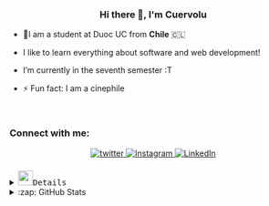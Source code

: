 [//]: # "Inicio"

### <div align="center">Hi there 👋, I'm **Cuervolu**</div>

- 🎒I am a student at Duoc UC from **Chile** 🇨🇱

- I like to learn everything about software and web development!

- I’m currently in the seventh semester :T

- ⚡ Fun fact: I am a cinephile

<br/>

[//]: # "SOCIALS"

<h3 align="left">Connect with me:</h3>
<div align="center">

<a href="https://twitter.com/cuervolu29" target="_blank">
<img src="https://img.shields.io/badge/twitter-%2300acee.svg?&style=for-the-badge&logo=twitter&logoColor=white" alt="twitter" style="margin-bottom: 5px;" />
</a>
<a href="https://instagram.com/cuervolu" target="_blank">
<img src="https://img.shields.io/badge/instagram-%23000000.svg?&style=for-the-badge&logo=instagram&logoColor=white" alt="Instagram" style="margin-bottom: 5px;" />
</a>  
<a href="https://www.linkedin.com/in/ancuervo/" target="_blank">
<img src="https://img.shields.io/badge/LinkedIn-0077B5?style=for-the-badge&logo=linkedin&logoColor=white" alt="LinkedIn" style="margin-bottom: 5px;" />
</a>

</div>  
<br/>

[//]: # "Tech stack"

<details>
  <summary><img src="https://media2.giphy.com/media/KHPLmmbv41LGp401VA/giphy.gif?cid=ecf05e474k6pxdnimf60ogthaadpvf6ra2mu27avcz04y1d4&rid=giphy.gif&ct=s" width="26"><samp>Details
     </samp> </summary>

```typescript
export const thingsImLearning = () => ({
  askMeAbout: [
    'WebDev', 'MobileDev', 'DesktopDev', 'Tech', 'Music',
    'History', 'Video Games', 'Anime', 'Movies', 'Series'
  ],
  technologies: {
    tools: [
      'Visual Studio Code', 'Intellij IDEA', 'PyCharm', 'Rider', 'GoLand', 
      'Apache NetBeans', 'SQL Developer', 'Redux', 'WSL', 'SQL Server Management Studio', 'Visual Studio', 'Formik'
    ],
    languages: [
      'Javascript', 'Typescript', 'Java', 'C#', 'Rust', 'Python', 'Go', 'Kotlin', 'Dart'
    ],
    frontEnd: {
      js: ['Angular', 'React', 'Next.js', 'SvelteKit', 'Astro', 'Vue.js'],
      css: ['Bootstrap', 'Material UI', 'TailwindCSS', 'NextUI', 'ShadCN', 'Bulma']
    },
    backEnd: {
      js: ['Node', 'Express', 'Nest'],
      csharp: ['ASP.NET'],
      java: ['SpringBoot'],
      python: ['Django', 'FastAPI'],
      misc: ['Firebase', 'Bash', 'Powershell', 'zsh']
    },
    mobile: ['Ionic', 'Flutter', 'React Native'],
    desktop: ['WinForms', 'WPF', 'Electron', 'Tkinter', 'PyQT', 'Swing', '.NET MAUI', 'JavaFX'],
    databases: ['PostgreSQL', 'MySQL', 'SQLite', 'Oracle', 'Firestore', 'Mongo', 'SQL Server'],
  },
  architecture: ['Clean Architecture', 'MVC', 'MVVM', 'Microservices'],
  integration: ['SOAP', 'API REST', 'GraphQL'],
  os: ['Kali', 'Windows', 'Ubuntu', 'Manjaro']
});
```

</details>

[//]: # "Details"

<details>
<summary>:zap: GitHub Stats</summary>
<div align="center"><img src="https://github-readme-stats.vercel.app/api?username=cuervolu&show_icons=true&count_private=true&hide_border=true&theme=dracula" align="center" /></div>  
<br />
<div align="center"> <img src="https://komarev.com/ghpvc/?username=cuervolu&label=Profile%20views&color=0e75b6&style=flat" alt="cuervolu" /> </div>
  
<div align="center"><img align="center" src="https://github-readme-stats.vercel.app/api/top-langs/?username=cuervolu&layout=compact&langs_count=10&theme=dracula" alt="cuervolu" /></div> 
<div align="center">

</div>  
</details>
